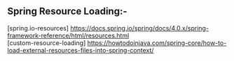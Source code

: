 ## Spring Resource Loading:- ##

   [spring.io-resources] https://docs.spring.io/spring/docs/4.0.x/spring-framework-reference/html/resources.html <br>
   [custom-resource-loading] https://howtodoinjava.com/spring-core/how-to-load-external-resources-files-into-spring-context/

